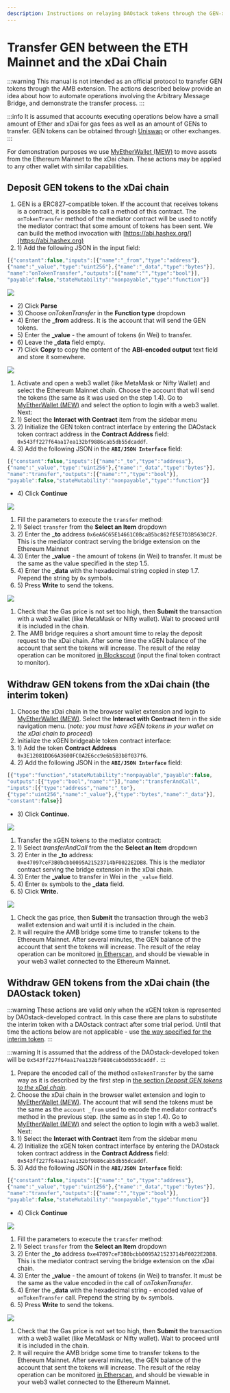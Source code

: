 ```yaml
---
description: Instructions on relaying DAOstack tokens through the GEN-xGEN bridge extension
---
```


# Transfer GEN between the ETH Mainnet and the xDai Chain

:::warning
This manual is not intended as an official protocol to transfer GEN tokens through the AMB extension. The actions described below provide an idea about how to automate operations involving the Arbitrary Message Bridge, and demonstrate the transfer process.
:::

:::info
It is assumed that accounts executing operations below have a small amount of Ether and xDai for gas fees as well as an amount of GENs to transfer. GEN tokens can be obtained through [Uniswap](https://uniswap.exchange) or other exchanges.
:::

For demonstration purposes we use [MyEtherWallet (MEW)](https://www.myetherwallet.com/access-my-wallet) to move assets from the Ethereum Mainnet to the xDai chain. These actions may be applied to any other wallet with similar capabilities.

## Deposit GEN tokens to the xDai chain

1. GEN is a ERC827-compatible token. If the account that receives tokens is a contract, it is possible to call a method of this contract. The `onTokenTransfer` method of the mediator contract will be used to notify the mediator contract that some amount of tokens has been sent. We can build the method invocation with [https://abi.hashex.org/](https://abi.hashex.org)
2. 1\) Add the following JSON in the input field:

```javascript
[{"constant":false,"inputs":[{"name":"_from","type":"address"},
{"name":"_value","type":"uint256"},{"name":"_data","type":"bytes"}],
"name":"onTokenTransfer","outputs":[{"name":"","type":"bool"}],
"payable":false,"stateMutability":"nonpayable","type":"function"}]
```

![](</img/specs/bridges/image-17.png>)

* 2\) Click **Parse**
* 3\) Choose _onTokenTransfer_ in the **Function type** dropdown
* 4\) Enter the **\_from** address. It is the account that will send the GEN tokens.
* 5\) Enter the **\_value** - the amount of tokens (in Wei) to transfer.
* 6\) Leave the **\_data** field empty.
* 7\) Click **Copy** to copy the content of the **ABI-encoded output** text field and store it somewhere.

![](</img/specs/bridges/image-18.png>)

1. Activate and open a web3 wallet (like MetaMask or Nifty Wallet) and select the Ethereum Mainnet chain. Choose the account that will send the tokens (the same as it was used on the step 1.4). Go to [MyEtherWallet (MEW)](https://www.myetherwallet.com/access-my-wallet) and select the option to login with a web3 wallet. Next:
2. 1\) Select the **Interact with Contract** item from the sidebar menu
3. 2\) Initialize the GEN token contract interface by entering the DAOstack token contract address in the **Contract Address** field: `0x543ff227f64aa17ea132bf9886cab5db55dcaddf`.
4. 3\) Add the following JSON in the **`ABI/JSON Interface`** field:

```javascript
[{"constant":false,"inputs":[{"name":"_to","type":"address"},
{"name":"_value","type":"uint256"},{"name":"_data","type":"bytes"}],
"name":"transfer","outputs":[{"name":"","type":"bool"}],
"payable":false,"stateMutability":"nonpayable","type":"function"}]
```

* 4\) Click **Continue**

![](</img/specs/bridges/image-25-1.png>)

1. Fill the parameters to execute the `transfer` method:
2. 1\) Select `transfer` from the **Select an Item** dropdown
3. 2\) Enter the **\_to** address `0x6eA6C65E14661C0BcaB5bc862fE5E7D3B5630C2F`. This is the mediator contract serving the bridge extension on the Ethereum Mainnet
4. 3\) Enter the **\_value** - the amount of tokens (in Wei) to transfer. It must be the same as the value specified in the step 1.5.
5. 4\) Enter the **\_data** with the hexadecimal string copied in step 1.7. Prepend the string by `0x` symbols.
6. 5\) Press **Write** to send the tokens.

![](</img/specs/bridges/image-21-1-1.png>)

1. Check that the Gas price is not set too high, then **Submit** the transaction with a web3 wallet (like MetaMask or Nifty wallet). Wait to proceed until it is included in the chain.
2. The AMB bridge requires a short amount time to relay the deposit request to the xDai chain. After some time the xGEN balance of the account that sent the tokens will increase. The result of the relay operation can be monitored [in Blockscout](https://blockscout.com/xdai/mainnet/tokens/0x3e12081dd66a3600fc0a2e6cc9e6b5b3b8f037f6/token\_transfers) (input the final token contract to monitor).

## Withdraw GEN tokens from the xDai chain (the interim token)

1. Choose the xDai chain in the browser wallet extension and login to [MyEtherWallet (MEW)](https://www.myetherwallet.com/access-my-wallet). Select the **Interact with Contract** item in the side navigation menu. (_note: you must have xGEN tokens in your wallet on the xDai chain to proceed_)
2. Initialize the xGEN bridgeable token contract interface:
3. 1\) Add the token **Contract Address** `0x3E12081DD66A3600FC0A2E6cc9e6b5B3b8f037f6`.
4. 2\) Add the following JSON in the **`ABI/JSON Interface`** field:

```javascript
[{"type":"function","stateMutability":"nonpayable","payable":false,
"outputs":[{"type":"bool","name":""}],"name":"transferAndCall",
"inputs":[{"type":"address","name":"_to"},
{"type":"uint256","name":"_value"},{"type":"bytes","name":"_data"}],
"constant":false}]
```

* 3\) Click **Continue.**

![](</img/specs/bridges/image-19.png>)

1. Transfer the xGEN tokens to the mediator contract:
2. 1\) Select _transferAndCall_ from the the **Select an Item** dropdown
3. 2\) Enter in the **\_to** address: `0xe47097ceF3B0bcbb0095A21523714bF0022E2DB8`. This is the  mediator contract serving the bridge extension in the xDai chain.
4. 3\) Enter the **\_value** to transfer in Wei in the `_value` field.
5. 4\) Enter `0x` symbols to the **\_data** field.
6. 5\) Click **Write.**

![](</img/specs/bridges/image-20.png>)

1. Check the gas price, then **Submit** the transaction through the web3 wallet extension and wait until it is included in the chain.
2. It will require the AMB bridge some time to transfer tokens to the Ethereum Mainnet. After several minutes, the GEN balance of the account that sent the tokens will increase. The result of the relay operation can be monitored [in Etherscan](https://etherscan.io/token/0x543ff227f64aa17ea132bf9886cab5db55dcaddf?a=0x6eA6C65E14661C0BcaB5bc862fE5E7D3B5630C2F), and should be viewable in your web3 wallet connected to the Ethereum Mainnet.

## Withdraw GEN tokens from the xDai chain (the DAOstack token)

:::warning
These actions are valid only when the xGEN token is represented by DAOstack-developed contract. In this case there are plans to substitute the interim token with a DAOstack contract after some trial period. Until that time the actions below are not applicable - use [the way specified for the interim token](/specs/bridges/eth-gc/gen-xgen-bridge-extension/transfer-gen-between-the-eth-mainnet-and-the-xdai-chain#withdraw-gen-tokens-from-the-xdai-chain-the-interim-token).
:::

:::warning
It is assumed that the address of the DAOstack-developed token will be `0x543ff227f64aa17ea132bf9886cab5db55dcaddf.`
:::

1. Prepare the encoded call of the method `onTokenTransfer` by the same way as it is described by the first step in [the section _Deposit GEN tokens to the xDai chain_](/specs/bridges/eth-gc/gen-xgen-bridge-extension/transfer-gen-between-the-eth-mainnet-and-the-xdai-chain#deposit-gen-tokens-to-the-xdai-chain)_._
2. Choose the xDai chain in the browser wallet extension and login to [MyEtherWallet (MEW)](https://www.myetherwallet.com/access-my-wallet). The account that will send the tokens must be the same as the `account _from` used to encode the mediator contract's method in the previous step. (the same as in step 1.4). Go to [MyEtherWallet (MEW)](https://www.myetherwallet.com/access-my-wallet) and select the option to login with a web3 wallet. Next:
3. 1\) Select the **Interact with Contract** item from the sidebar menu
4. 2\) Initialize the xGEN token contract interface by entering the DAOstack token contract address in the **Contract Address** field: `0x543ff227f64aa17ea132bf9886cab5db55dcaddf`.
5. 3\) Add the following JSON in the **`ABI/JSON Interface`** field:

```javascript
[{"constant":false,"inputs":[{"name":"_to","type":"address"},
{"name":"_value","type":"uint256"},{"name":"_data","type":"bytes"}],
"name":"transfer","outputs":[{"name":"","type":"bool"}],
"payable":false,"stateMutability":"nonpayable","type":"function"}]
```

* 4\) Click **Continue**

![](</img/specs/bridges/image-25-1-1.png>)

1. Fill the parameters to execute the `transfer` method:
2. 1\) Select `transfer` from the **Select an Item** dropdown
3. 2\) Enter the **\_to** address `0xe47097ceF3B0bcbb0095A21523714bF0022E2DB8`. This is the mediator contract serving the bridge extension on the xDai chain.
4. 3\) Enter the **\_value** - the amount of tokens (in Wei) to transfer. It must be the same as the value encoded in the call of _onTokenTransfer_.
5. 4\) Enter the **\_data** with the hexadecimal string - encoded value of `onTokenTransfer` call. Prepend the string by `0x` symbols.
6. 5\) Press **Write** to send the tokens.

![](/img/specs/bridges/contract-interact-xdai.png)

1. Check that the Gas price is not set too high, then **Submit** the transaction with a web3 wallet (like MetaMask or Nifty wallet). Wait to proceed until it is included in the chain.
2. It will require the AMB bridge some time to transfer tokens to the Ethereum Mainnet. After several minutes, the GEN balance of the account that sent the tokens will increase. The result of the relay operation can be monitored [in Etherscan](https://etherscan.io/token/0x543ff227f64aa17ea132bf9886cab5db55dcaddf?a=0x6eA6C65E14661C0BcaB5bc862fE5E7D3B5630C2F), and should be viewable in your web3 wallet connected to the Ethereum Mainnet.
